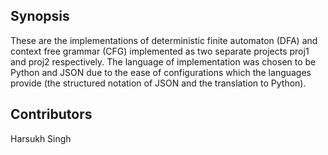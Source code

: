 ## Synopsis

These are the implementations of deterministic finite automaton (DFA) and context free grammar (CFG) implemented as two separate projects proj1 and proj2 respectively. The language of implementation was chosen to be Python and JSON due to the ease of configurations which the languages provide (the structured notation of JSON and the translation to Python).

## Contributors

Harsukh Singh
